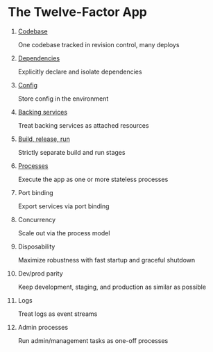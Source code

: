 # The Twelve-Factor App

1. [Codebase](codebase.md)

      One codebase tracked in revision control, many deploys
2. [Dependencies](2Dependencies.md)

      Explicitly declare and isolate dependencies
3. [Config](Config.md)
      
      Store config in the environment
4. [Backing services](BackingServices.md)
      
      Treat backing services as attached resources
5. [Build, release, run](BuildReleaseRun.md)
      
      Strictly separate build and run stages
6. [Processes](Processes.md)
      
      Execute the app as one or more stateless processes
7. Port binding
      
      Export services via port binding
8. Concurrency
      
      Scale out via the process model
9. Disposability
      
      Maximize robustness with fast startup and graceful shutdown
10. Dev/prod parity
      
      Keep development, staging, and production as similar as possible
11. Logs
      
      Treat logs as event streams
12. Admin processes
      
      Run admin/management tasks as one-off processes
